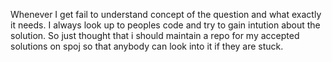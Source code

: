 Whenever I get fail to understand concept of the question and what exactly it needs.
I always look up to peoples code and try to gain intution about the solution.
So just thought that i should maintain a repo for my accepted solutions on spoj so that anybody can look into it if they are stuck. 
